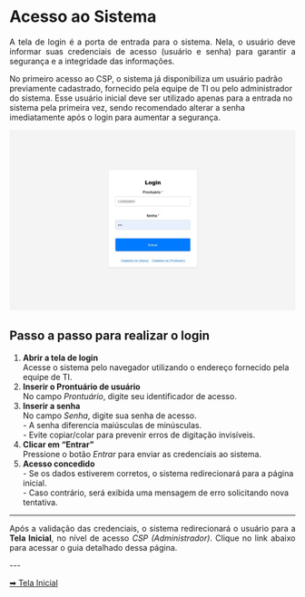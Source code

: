 # Acesso ao Sistema

<p align="justify">
A tela de login é a porta de entrada para o sistema. Nela, o usuário deve informar suas credenciais de acesso (usuário e senha) para garantir a segurança e a integridade das informações.

<br>

No primeiro acesso ao CSP, o sistema já disponibiliza um usuário padrão previamente cadastrado, fornecido pela equipe de TI ou pelo administrador do sistema. Esse usuário inicial deve ser utilizado apenas para a entrada no sistema pela primeira vez, sendo recomendado alterar a senha imediatamente após o login para aumentar a segurança.

</p>

<p align="center">
  <img src="/csp/imagens_csp/login_csp.jpg" alt="Tela de Login" width="800">
</p>

## Passo a passo para realizar o login

<ol>
  <li>
    <strong>Abrir a tela de login</strong><br>
    Acesse o sistema pelo navegador utilizando o endereço fornecido pela equipe de TI.
  </li>
  
  <li>
    <strong>Inserir o Prontuário de usuário</strong><br>
    No campo <em>Prontuário</em>, digite seu identificador de acesso.
  </li>
  
  <li>
    <strong>Inserir a senha</strong><br>
    No campo <em>Senha</em>, digite sua senha de acesso.<br>
    - A senha diferencia maiúsculas de minúsculas.<br>
    - Evite copiar/colar para prevenir erros de digitação invisíveis.
  </li>
  
  <li>
    <strong>Clicar em “Entrar”</strong><br>
    Pressione o botão <em>Entrar</em> para enviar as credenciais ao sistema.
  </li>
  
  <li>
    <strong>Acesso concedido</strong><br>
    - Se os dados estiverem corretos, o sistema redirecionará para a página inicial.<br>
    - Caso contrário, será exibida uma mensagem de erro solicitando nova tentativa.
  </li>
</ol>

---
<p align="justify">
  Após a validação das credenciais, o sistema redirecionará o usuário para a 
  <strong>Tela Inicial</strong>, no nível de acesso <em>CSP (Administrador)</em>.  
  Clique no link abaixo para acessar o guia detalhado dessa página.
</p>
---


 [➡ Tela Inicial](tela_inicial_csp.md)



